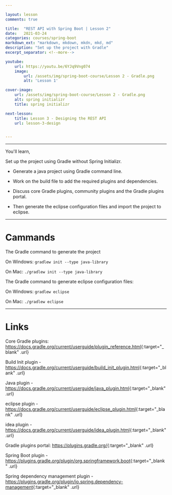 ```yaml
---

layout: lesson
comments: true

title:  "REST API with Spring Boot | Lesson 2"
date:   2021-03-24
categories: courses/spring-boot
markdown_ext: "markdown, mkdown, mkdn, mkd, md"
description: "Set up the project with Gradle"
excerpt_separator: <!--more-->

youtube:
    url: https://youtu.be/6YJq9Vng074
    image:
        url: /assets/img/spring-boot-course/Lesson 2 - Gradle.png
        alt: 'Lesson 1'

cover-image: 
    url: /assets/img/spring-boot-course/Lesson 2 - Gradle.png
    alt: spring initializr
    title: spring initializr

next-lesson:
    title: Lesson 3 - Designing the REST API
    url: lesson-3-design


---
```


<hr class="gray">

You'll learn,

Set up the project using Gradle without Spring Initializr.

- Generate a java project using Gradle command line.

- Work on the build file to add the required plugins and dependencies.

- Discuss core Gradle plugins, community plugins and the Gradle plugins portal.

- Then generate the eclipse configuration files and import the project to eclipse.


<hr class="gray">

# Cammands

The Gradle command to generate the project

On Windows: `gradlew init --type java-library`

On Mac: `./gradlew init --type java-library`



The Gradle command to generate eclipse configuration files:

On Windows:  `gradlew eclipse`

On Mac: `./gradlew eclipse`

<hr class="gray">

# Links

Core Gradle plugins: <https://docs.gradle.org/current/userguide/plugin_reference.html>{:target="_blank" .url}

Build Init plugin - <https://docs.gradle.org/current/userguide/build_init_plugin.html>{:target="_blank" .url}

Java plugin - <https://docs.gradle.org/current/userguide/java_plugin.html>{:target="_blank" .url}

eclipse plugin - <https://docs.gradle.org/current/userguide/eclipse_plugin.html>{:target="_blank" .url}

idea plugin - <https://docs.gradle.org/current/userguide/idea_plugin.html>{:target="_blank" .url}

Gradle plugins portal:  <https://plugins.gradle.org/>{:target="_blank" .url}

Spring Boot plugin - <https://plugins.gradle.org/plugin/org.springframework.boot>{:target="_blank" .url}

Spring dependency management plugin - <https://plugins.gradle.org/plugin/io.spring.dependency-management>{:target="_blank" .url}





